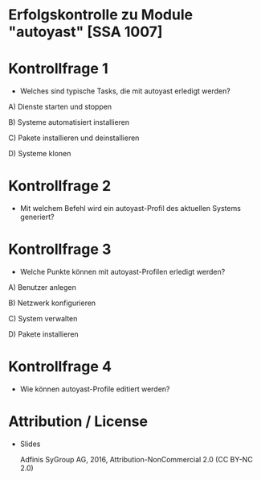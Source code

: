 # Erfolgskontrolle zu Module "autoyast" [SSA 1007]

# Kontrollfrage 1

* Welches sind typische Tasks, die mit autoyast erledigt werden?

A) Dienste starten und stoppen

B) Systeme automatisiert installieren

C) Pakete installieren und deinstallieren

D) Systeme klonen

# Kontrollfrage 2

* Mit welchem Befehl wird ein autoyast-Profil des aktuellen Systems generiert?

# Kontrollfrage 3

* Welche Punkte können mit autoyast-Profilen erledigt werden?

A) Benutzer anlegen

B) Netzwerk konfigurieren

C) System verwalten

D) Pakete installieren

# Kontrollfrage 4

* Wie können autoyast-Profile editiert werden?

# Attribution / License

* Slides

  Adfinis SyGroup AG, 2016, Attribution-NonCommercial 2.0 (CC BY-NC 2.0)
